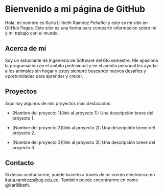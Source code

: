 # Bienvenido a mi página de GitHub


Hola, mi nombre es Karla Lilibeth Ramirez Peñafiel y este es mi sitio en GitHub Pages. Este sitio es una forma para compartir información sobre mí y mi trabajo con el mundo.


## Acerca de mí


Soy un estudiante de Ingenieria de Software del 6to semestre. Me apasiona la programacion en el ambito profesional y en el ambito personal los ayudar a los animales sin hogar y estoy siempre buscando nuevos desafíos y oportunidades para aprender y crecer.


## Proyectos


Aquí hay algunos de mis proyectos más destacados:


- [Nombre del proyecto 1](link al proyecto 1): Una descripción breve del proyecto 1.

- [Nombre del proyecto 2](link al proyecto 2): Una descripción breve del proyecto 2.

- [Nombre del proyecto 3](link al proyecto 3): Una descripción breve del proyecto 3.


## Contacto


Si desea contactarme, puede hacerlo a través de mi correo electrónico en karla.ramirezp@ug.edu.ec. También puede encontrarme en como @karlilibeth.
